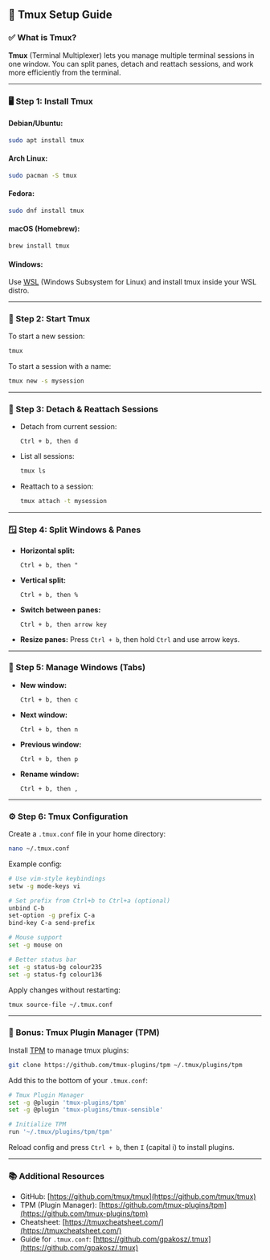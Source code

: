 ## 🧭 Tmux Setup Guide

### ✅ What is Tmux?

**Tmux** (Terminal Multiplexer) lets you manage multiple terminal sessions in one window. You can split panes, detach and reattach sessions, and work more efficiently from the terminal.

---

### 🖥️ Step 1: Install Tmux

#### **Debian/Ubuntu:**

```bash
sudo apt install tmux
```

#### **Arch Linux:**

```bash
sudo pacman -S tmux
```

#### **Fedora:**

```bash
sudo dnf install tmux
```

#### **macOS (Homebrew):**

```bash
brew install tmux
```

#### **Windows:**

Use [WSL](https://learn.microsoft.com/en-us/windows/wsl/) (Windows Subsystem for Linux) and install tmux inside your WSL distro.

---

### 🚀 Step 2: Start Tmux

To start a new session:

```bash
tmux
```

To start a session with a name:

```bash
tmux new -s mysession
```

---

### 🔁 Step 3: Detach & Reattach Sessions

* Detach from current session:

  ```
  Ctrl + b, then d
  ```

* List all sessions:

  ```bash
  tmux ls
  ```

* Reattach to a session:

  ```bash
  tmux attach -t mysession
  ```

---

### 🪟 Step 4: Split Windows & Panes

* **Horizontal split:**

  ```
  Ctrl + b, then "
  ```

* **Vertical split:**

  ```
  Ctrl + b, then %
  ```

* **Switch between panes:**

  ```
  Ctrl + b, then arrow key
  ```

* **Resize panes:**
  Press `Ctrl + b`, then hold `Ctrl` and use arrow keys.

---

### 📁 Step 5: Manage Windows (Tabs)

* **New window:**

  ```
  Ctrl + b, then c
  ```

* **Next window:**

  ```
  Ctrl + b, then n
  ```

* **Previous window:**

  ```
  Ctrl + b, then p
  ```

* **Rename window:**

  ```
  Ctrl + b, then ,
  ```

---

### ⚙️ Step 6: Tmux Configuration

Create a `.tmux.conf` file in your home directory:

```bash
nano ~/.tmux.conf
```

Example config:

```bash
# Use vim-style keybindings
setw -g mode-keys vi

# Set prefix from Ctrl+b to Ctrl+a (optional)
unbind C-b
set-option -g prefix C-a
bind-key C-a send-prefix

# Mouse support
set -g mouse on

# Better status bar
set -g status-bg colour235
set -g status-fg colour136
```

Apply changes without restarting:

```bash
tmux source-file ~/.tmux.conf
```

---

### 🎨 Bonus: Tmux Plugin Manager (TPM)

Install [TPM](https://github.com/tmux-plugins/tpm) to manage tmux plugins:

```bash
git clone https://github.com/tmux-plugins/tpm ~/.tmux/plugins/tpm
```

Add this to the bottom of your `.tmux.conf`:

```bash
# Tmux Plugin Manager
set -g @plugin 'tmux-plugins/tpm'
set -g @plugin 'tmux-plugins/tmux-sensible'

# Initialize TPM
run '~/.tmux/plugins/tpm/tpm'
```

Reload config and press `Ctrl + b`, then `I` (capital i) to install plugins.

---

### 📚 Additional Resources

* GitHub: [https://github.com/tmux/tmux](https://github.com/tmux/tmux)
* TPM (Plugin Manager): [https://github.com/tmux-plugins/tpm](https://github.com/tmux-plugins/tpm)
* Cheatsheet: [https://tmuxcheatsheet.com/](https://tmuxcheatsheet.com/)
* Guide for `.tmux.conf`: [https://github.com/gpakosz/.tmux](https://github.com/gpakosz/.tmux)
